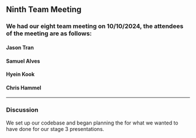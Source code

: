 ## Ninth Team Meeting

### We had our eight team meeting on 10/10/2024, the attendees of the meeting are as follows:
#### Jason Tran
#### Samuel Alves
#### Hyein Kook
#### Chris Hammel
---

### Discussion
We set up our codebase and began planning the for what we wanted to have done for our stage 3 presentations.

